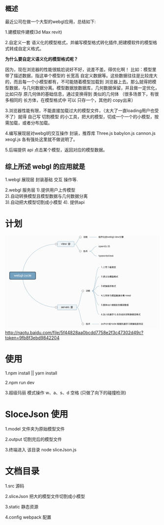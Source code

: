 概述
--

最近公司在做一个大型的webgl应用，总结如下:

1.建模软件建模(3d Max revit)

2.自定义一套 语义化的模型格式，并编写模型格式转化插件,把建模软件的模型格式转成自定义格式。

**为什么要自定义语义化的模型格式呢？**

因为，现在浏览器的性能很尴尬说好不好，说差不差。得优化啊！
比如：模型里带了描述数据，指这单个模型的 长宽高 自定义数据等。这些数据往往是比较庞大的，而且每一个小模型都有，不可能随着模型加载到 浏览器上去。那么就得把模型数据，与几何数据分离。模型数据放数据库，几何数据保留，并且做一定优化，比如只存 原几何体的基础信息，通过变换得到 类似的几何体 
（很多场景下，有很多相同的 长方体，在模型格式中 可以 只存一个，其他的 copy出来）

3.浏览器性能有限，不能直接加载过大的模型文件，（太大了一直loading用户也受不了）就得 自己写 切割模型 的小工具，把大的模型，切成一个一个的小模型，按需加载，或者分布加载。

4.编写展现层对webgl的交互操作 封装，推荐库 Three.js babylon.js cannon.js xeogl.js 
各有强处这里就不做说明了。

5.后端提供 api 点击某个模型，返回对应的模型数据。


综上所述 webgl 的应用就是
----------------

 
1.webgl 展现层 封装基础 交互 操作等.

2.webgl 服务层 
1).提供用户上传模型  
2).自动转换模型且模型数据与几何数据分离  
3).自动把大模型切割成小模型 
4). 提供api

# 计划
 ![image](static/img/gl.png)
http://naotu.baidu.com/file/5f44828aa0bcdd7758e2f3c47302d49c?token=9fb8f3ebd9842204

# 使用
1.npm install || yarn install

2.npm run dev 

3.超级玛丽 模式操作 w、a、s、d 空格 (只做了向下的碰撞检测)

# SloceJson 使用
1.model 文件夹为原始模型文件

2.output 切割完后的模型文件

3.终端进入 该目录 node sliceJson.js

# 文档目录
1.src 源码

2.sliceJson 把大的模型文件切割成小模型  

3.static 静态资源 

4.config webpack 配置